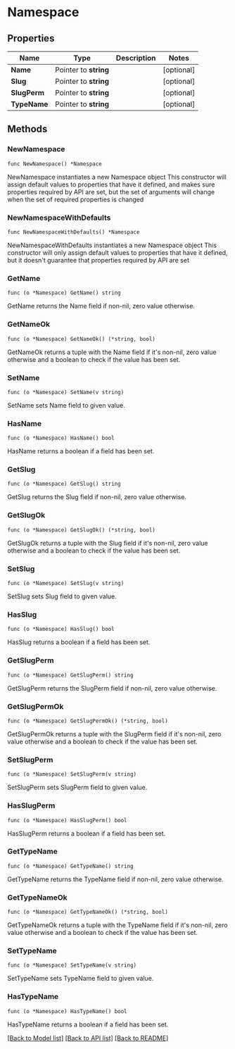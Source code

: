 # Namespace

## Properties

Name | Type | Description | Notes
------------ | ------------- | ------------- | -------------
**Name** | Pointer to **string** |  | [optional] 
**Slug** | Pointer to **string** |  | [optional] 
**SlugPerm** | Pointer to **string** |  | [optional] 
**TypeName** | Pointer to **string** |  | [optional] 

## Methods

### NewNamespace

`func NewNamespace() *Namespace`

NewNamespace instantiates a new Namespace object
This constructor will assign default values to properties that have it defined,
and makes sure properties required by API are set, but the set of arguments
will change when the set of required properties is changed

### NewNamespaceWithDefaults

`func NewNamespaceWithDefaults() *Namespace`

NewNamespaceWithDefaults instantiates a new Namespace object
This constructor will only assign default values to properties that have it defined,
but it doesn't guarantee that properties required by API are set

### GetName

`func (o *Namespace) GetName() string`

GetName returns the Name field if non-nil, zero value otherwise.

### GetNameOk

`func (o *Namespace) GetNameOk() (*string, bool)`

GetNameOk returns a tuple with the Name field if it's non-nil, zero value otherwise
and a boolean to check if the value has been set.

### SetName

`func (o *Namespace) SetName(v string)`

SetName sets Name field to given value.

### HasName

`func (o *Namespace) HasName() bool`

HasName returns a boolean if a field has been set.

### GetSlug

`func (o *Namespace) GetSlug() string`

GetSlug returns the Slug field if non-nil, zero value otherwise.

### GetSlugOk

`func (o *Namespace) GetSlugOk() (*string, bool)`

GetSlugOk returns a tuple with the Slug field if it's non-nil, zero value otherwise
and a boolean to check if the value has been set.

### SetSlug

`func (o *Namespace) SetSlug(v string)`

SetSlug sets Slug field to given value.

### HasSlug

`func (o *Namespace) HasSlug() bool`

HasSlug returns a boolean if a field has been set.

### GetSlugPerm

`func (o *Namespace) GetSlugPerm() string`

GetSlugPerm returns the SlugPerm field if non-nil, zero value otherwise.

### GetSlugPermOk

`func (o *Namespace) GetSlugPermOk() (*string, bool)`

GetSlugPermOk returns a tuple with the SlugPerm field if it's non-nil, zero value otherwise
and a boolean to check if the value has been set.

### SetSlugPerm

`func (o *Namespace) SetSlugPerm(v string)`

SetSlugPerm sets SlugPerm field to given value.

### HasSlugPerm

`func (o *Namespace) HasSlugPerm() bool`

HasSlugPerm returns a boolean if a field has been set.

### GetTypeName

`func (o *Namespace) GetTypeName() string`

GetTypeName returns the TypeName field if non-nil, zero value otherwise.

### GetTypeNameOk

`func (o *Namespace) GetTypeNameOk() (*string, bool)`

GetTypeNameOk returns a tuple with the TypeName field if it's non-nil, zero value otherwise
and a boolean to check if the value has been set.

### SetTypeName

`func (o *Namespace) SetTypeName(v string)`

SetTypeName sets TypeName field to given value.

### HasTypeName

`func (o *Namespace) HasTypeName() bool`

HasTypeName returns a boolean if a field has been set.


[[Back to Model list]](../README.md#documentation-for-models) [[Back to API list]](../README.md#documentation-for-api-endpoints) [[Back to README]](../README.md)


